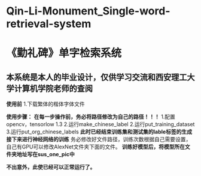 # Qin-Li-Monument_Single-word-retrieval-system
# 《勤礼碑》单字检索系统
## 本系统是本人的毕业设计，仅供学习交流和西安理工大学计算机学院老师的查阅

**使用前**
1.下载繁体的楷体字体文件


**使用步骤：**
**在每一步操作前，务必将路径修改为自己的路径！！！**
1.配置opencv，tensorlow 1.3
2.运行make_chinese_label
2.运行put_training_dataset
3.运行put_org_chinese_labels
**此时已经结束训练集和测试集的lable标签的生成**
**接下来进行神经网络的训练**
务必修改好文件路径，训练次数根据自己需要设置，自己有GPU可以修改AlexNet文件夹下面的文件。
**训练好模型后，将模型所在文件夹地址写在sus_one_pic中**

**不出意外，此使已经可以正常运行了。**

